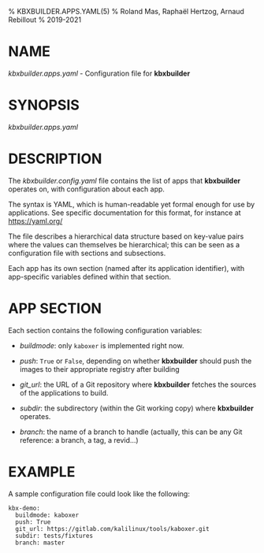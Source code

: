 % KBXBUILDER.APPS.YAML(5)
% Roland Mas, Raphaël Hertzog, Arnaud Rebillout
% 2019-2021

# NAME

*kbxbuilder.apps.yaml* - Configuration file for **kbxbuilder**

# SYNOPSIS

*kbxbuilder.apps.yaml*

# DESCRIPTION

The *kbxbuilder.config.yaml* file contains the list of apps that
**kbxbuilder** operates on, with configuration about each app.

The syntax is YAML, which is human-readable yet formal enough for use
by applications. See specific documentation for this format, for
instance at https://yaml.org/

The file describes a hierarchical data structure based on key-value
pairs where the values can themselves be hierarchical; this can be
seen as a configuration file with sections and subsections.

Each app has its own section (named after its application identifier),
with app-specific variables defined within that section.

# APP SECTION

Each section contains the following configuration variables:

* *buildmode*: only ``kaboxer`` is implemented right now.

* *push*: ``True`` or ``False``, depending on whether **kbxbuilder**
  should push the images to their appropriate registry after building

* *git_url*: the URL of a Git repository where **kbxbuilder** fetches
  the sources of the applications to build.

* *subdir*: the subdirectory (within the Git working copy) where
  **kbxbuilder** operates.

* *branch*: the name of a branch to handle (actually, this can be any
  Git reference: a branch, a tag, a revid…)

# EXAMPLE

A sample configuration file could look like the following:

```
kbx-demo:
  buildmode: kaboxer
  push: True
  git_url: https://gitlab.com/kalilinux/tools/kaboxer.git
  subdir: tests/fixtures
  branch: master
```
